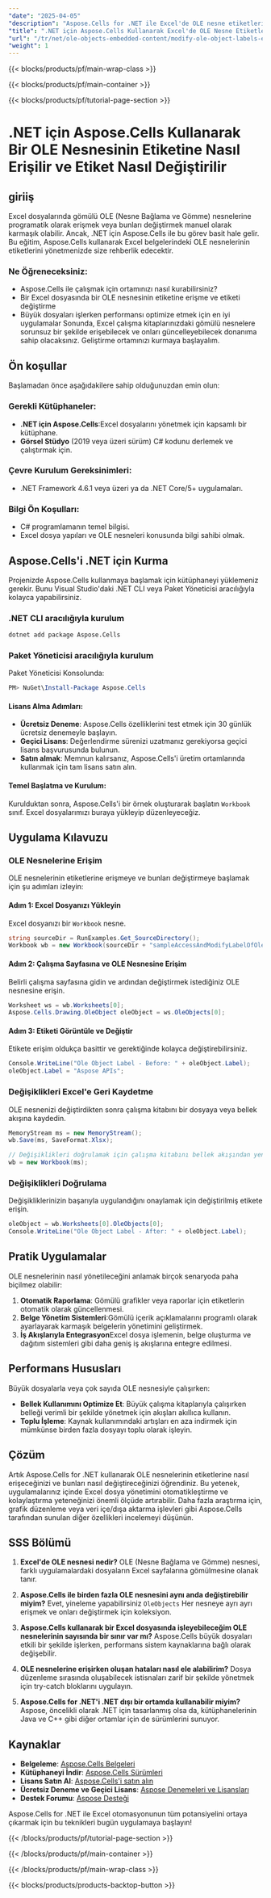 ```yaml
---
"date": "2025-04-05"
"description": "Aspose.Cells for .NET ile Excel'de OLE nesne etiketlerine nasıl etkili bir şekilde erişeceğinizi ve bunları nasıl değiştireceğinizi öğrenin. Gömülü içerik yönetimini otomatikleştirmek için mükemmeldir."
"title": ".NET için Aspose.Cells Kullanarak Excel'de OLE Nesne Etiketlerini Nasıl Değiştirirsiniz"
"url": "/tr/net/ole-objects-embedded-content/modify-ole-object-labels-excel-aspose-cells-net/"
"weight": 1
---
```


{{< blocks/products/pf/main-wrap-class >}}

{{< blocks/products/pf/main-container >}}

{{< blocks/products/pf/tutorial-page-section >}}


# .NET için Aspose.Cells Kullanarak Bir OLE Nesnesinin Etiketine Nasıl Erişilir ve Etiket Nasıl Değiştirilir

## giriiş
Excel dosyalarında gömülü OLE (Nesne Bağlama ve Gömme) nesnelerine programatik olarak erişmek veya bunları değiştirmek manuel olarak karmaşık olabilir. Ancak, .NET için Aspose.Cells ile bu görev basit hale gelir. Bu eğitim, Aspose.Cells kullanarak Excel belgelerindeki OLE nesnelerinin etiketlerini yönetmenizde size rehberlik edecektir.

### Ne Öğreneceksiniz:
- Aspose.Cells ile çalışmak için ortamınızı nasıl kurabilirsiniz?
- Bir Excel dosyasında bir OLE nesnesinin etiketine erişme ve etiketi değiştirme
- Büyük dosyaları işlerken performansı optimize etmek için en iyi uygulamalar
Sonunda, Excel çalışma kitaplarınızdaki gömülü nesnelere sorunsuz bir şekilde erişebilecek ve onları güncelleyebilecek donanıma sahip olacaksınız. Geliştirme ortamınızı kurmaya başlayalım.

## Ön koşullar
Başlamadan önce aşağıdakilere sahip olduğunuzdan emin olun:

### Gerekli Kütüphaneler:
- **.NET için Aspose.Cells**:Excel dosyalarını yönetmek için kapsamlı bir kütüphane.
- **Görsel Stüdyo** (2019 veya üzeri sürüm) C# kodunu derlemek ve çalıştırmak için.

### Çevre Kurulum Gereksinimleri:
- .NET Framework 4.6.1 veya üzeri ya da .NET Core/5+ uygulamaları.

### Bilgi Ön Koşulları:
- C# programlamanın temel bilgisi.
- Excel dosya yapıları ve OLE nesneleri konusunda bilgi sahibi olmak.

## Aspose.Cells'i .NET için Kurma
Projenizde Aspose.Cells kullanmaya başlamak için kütüphaneyi yüklemeniz gerekir. Bunu Visual Studio'daki .NET CLI veya Paket Yöneticisi aracılığıyla kolayca yapabilirsiniz.

### .NET CLI aracılığıyla kurulum
```bash
dotnet add package Aspose.Cells
```

### Paket Yöneticisi aracılığıyla kurulum
Paket Yöneticisi Konsolunda:
```powershell
PM> NuGet\Install-Package Aspose.Cells
```

#### Lisans Alma Adımları:
- **Ücretsiz Deneme**: Aspose.Cells özelliklerini test etmek için 30 günlük ücretsiz denemeyle başlayın.
- **Geçici Lisans**: Değerlendirme sürenizi uzatmanız gerekiyorsa geçici lisans başvurusunda bulunun.
- **Satın almak**: Memnun kalırsanız, Aspose.Cells'i üretim ortamlarında kullanmak için tam lisans satın alın.

#### Temel Başlatma ve Kurulum:
Kurulduktan sonra, Aspose.Cells'i bir örnek oluşturarak başlatın `Workbook` sınıf. Excel dosyalarımızı buraya yükleyip düzenleyeceğiz.

## Uygulama Kılavuzu

### OLE Nesnelerine Erişim
OLE nesnelerinin etiketlerine erişmeye ve bunları değiştirmeye başlamak için şu adımları izleyin:

#### Adım 1: Excel Dosyanızı Yükleyin
Excel dosyanızı bir `Workbook` nesne.
```csharp
string sourceDir = RunExamples.Get_SourceDirectory();
Workbook wb = new Workbook(sourceDir + "sampleAccessAndModifyLabelOfOleObject.xlsx");
```

#### Adım 2: Çalışma Sayfasına ve OLE Nesnesine Erişim
Belirli çalışma sayfasına gidin ve ardından değiştirmek istediğiniz OLE nesnesine erişin.
```csharp
Worksheet ws = wb.Worksheets[0];
Aspose.Cells.Drawing.OleObject oleObject = ws.OleObjects[0];
```

#### Adım 3: Etiketi Görüntüle ve Değiştir
Etikete erişim oldukça basittir ve gerektiğinde kolayca değiştirebilirsiniz.
```csharp
Console.WriteLine("Ole Object Label - Before: " + oleObject.Label);
oleObject.Label = "Aspose APIs";
```

### Değişiklikleri Excel'e Geri Kaydetme
OLE nesnenizi değiştirdikten sonra çalışma kitabını bir dosyaya veya bellek akışına kaydedin.
```csharp
MemoryStream ms = new MemoryStream();
wb.Save(ms, SaveFormat.Xlsx);

// Değişiklikleri doğrulamak için çalışma kitabını bellek akışından yeniden yükleyin
wb = new Workbook(ms);
```

### Değişiklikleri Doğrulama
Değişikliklerinizin başarıyla uygulandığını onaylamak için değiştirilmiş etikete erişin.
```csharp
oleObject = wb.Worksheets[0].OleObjects[0];
Console.WriteLine("Ole Object Label - After: " + oleObject.Label);
```

## Pratik Uygulamalar
OLE nesnelerinin nasıl yönetileceğini anlamak birçok senaryoda paha biçilmez olabilir:

1. **Otomatik Raporlama**: Gömülü grafikler veya raporlar için etiketlerin otomatik olarak güncellenmesi.
2. **Belge Yönetim Sistemleri**:Gömülü içerik açıklamalarını programlı olarak ayarlayarak karmaşık belgelerin yönetimini geliştirmek.
3. **İş Akışlarıyla Entegrasyon**Excel dosya işlemenin, belge oluşturma ve dağıtım sistemleri gibi daha geniş iş akışlarına entegre edilmesi.

## Performans Hususları
Büyük dosyalarla veya çok sayıda OLE nesnesiyle çalışırken:
- **Bellek Kullanımını Optimize Et**: Büyük çalışma kitaplarıyla çalışırken belleği verimli bir şekilde yönetmek için akışları akıllıca kullanın.
- **Toplu İşleme**: Kaynak kullanımındaki artışları en aza indirmek için mümkünse birden fazla dosyayı toplu olarak işleyin.

## Çözüm
Artık Aspose.Cells for .NET kullanarak OLE nesnelerinin etiketlerine nasıl erişeceğinizi ve bunları nasıl değiştireceğinizi öğrendiniz. Bu yetenek, uygulamalarınız içinde Excel dosya yönetimini otomatikleştirme ve kolaylaştırma yeteneğinizi önemli ölçüde artırabilir. Daha fazla araştırma için, grafik düzenleme veya veri içe/dışa aktarma işlevleri gibi Aspose.Cells tarafından sunulan diğer özellikleri incelemeyi düşünün.

## SSS Bölümü
1. **Excel'de OLE nesnesi nedir?**
   OLE (Nesne Bağlama ve Gömme) nesnesi, farklı uygulamalardaki dosyaların Excel sayfalarına gömülmesine olanak tanır.

2. **Aspose.Cells ile birden fazla OLE nesnesini aynı anda değiştirebilir miyim?**
   Evet, yineleme yapabilirsiniz `OleObjects` Her nesneye ayrı ayrı erişmek ve onları değiştirmek için koleksiyon.

3. **Aspose.Cells kullanarak bir Excel dosyasında işleyebileceğim OLE nesnelerinin sayısında bir sınır var mı?**
   Aspose.Cells büyük dosyaları etkili bir şekilde işlerken, performans sistem kaynaklarına bağlı olarak değişebilir.

4. **OLE nesnelerine erişirken oluşan hataları nasıl ele alabilirim?**
   Dosya düzenleme sırasında oluşabilecek istisnaları zarif bir şekilde yönetmek için try-catch bloklarını uygulayın.

5. **Aspose.Cells for .NET'i .NET dışı bir ortamda kullanabilir miyim?**
   Aspose, öncelikli olarak .NET için tasarlanmış olsa da, kütüphanelerinin Java ve C++ gibi diğer ortamlar için de sürümlerini sunuyor.

## Kaynaklar
- **Belgeleme**: [Aspose.Cells Belgeleri](https://reference.aspose.com/cells/net/)
- **Kütüphaneyi İndir**: [Aspose.Cells Sürümleri](https://releases.aspose.com/cells/net/)
- **Lisans Satın Al**: [Aspose.Cells'i satın alın](https://purchase.aspose.com/buy)
- **Ücretsiz Deneme ve Geçici Lisans**: [Aspose Denemeleri ve Lisansları](https://purchase.aspose.com/temporary-license/)
- **Destek Forumu**: [Aspose Desteği](https://forum.aspose.com/c/cells/9)

Aspose.Cells for .NET ile Excel otomasyonunun tüm potansiyelini ortaya çıkarmak için bu teknikleri bugün uygulamaya başlayın!


{{< /blocks/products/pf/tutorial-page-section >}}

{{< /blocks/products/pf/main-container >}}

{{< /blocks/products/pf/main-wrap-class >}}

{{< blocks/products/products-backtop-button >}}